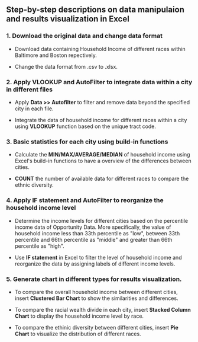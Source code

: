 ## Step-by-step descriptions on data manipulaion and results visualization in Excel
### 1. Download the original data and change data format
* Download data containing Household Income of different races within Baltimore and Boston repectively.  

* Change the data format from .csv to .xlsx. 

### 2. Apply VLOOKUP and AutoFilter to integrate data within a city in different files
* Apply **Data >> Autofilter** to filter and remove data beyond the specified city in each file.  

* Integrate the data of household income for different races within a city using **VLOOKUP** function based on the unique tract code. 
 

### 3. Basic statistics for each city using build-in functions
* Calculate the **MIN/MAX/AVERAGE/MEDIAN** of household income using Excel's build-in functions to have a overview of the differences between cities.  

* **COUNT** the number of available data for different races to compare the ethnic diversity.

### 4. Apply IF statement and AutoFilter to reorganize the household income level  
* Determine the income levels for different cities based on the percentile income data of Opportunity Data. More specifically, the value of household income less than 33th percentile as "low", between 33th percentile and 66th percentile as "middle" and greater than 66th percentile as "high".  

* Use **IF statement** in Excel to filter the level of household income and reorganize the data by assigning labels of different income levels.  

### 5. Generate chart in different types for results visualization.  
* To compare the overall household income between different cities, insert **Clustered Bar Chart** to show the similarities and differences.

* To compare the racial wealth divide in each city, insert **Stacked Column Chart** to display the household income level by race.

* To compare the ethinic diversity between different cities, insert **Pie Chart** to visualize the distribution of different races.
